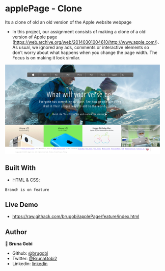 # applePage - Clone
Its a clone of old an old version of the Apple website webpage


- In this project, our assignment consists of making a clone of a old version of Apple page (https://web.archive.org/web/20140301004610/http://www.apple.com/). As usual, we ignored any ads, comments or interactive elements so don’t worry about what happens when you change the page width. The Focus is on making it look similar.

![screenshot](./assets/images/applepage.png)

## Built With

- HTML & CSS; 

```Branch is on feature```

## Live Demo

- https://raw.githack.com/brugobi/applePage/feature/index.html

## Author
 
 👤 **Bruna Gobi**

 - Github: [@brugobi](https://github.com/brugobi)
- Twitter: [@BrunaGobi2](https://twitter.com/BrunaGobi2)
- Linkedin: [linkedin](https://www.linkedin.com/in/bruna-gobi-08854760/)
